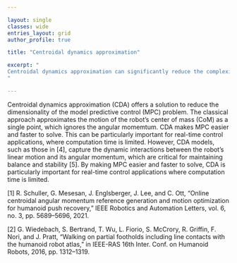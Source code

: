 ```yaml
---

layout: single 
classes: wide
entries_layout: grid
author_profile: true 

title: "Centroidal dynamics approximation"

excerpt: "
Centroidal dynamics approximation can significantly reduce the complexity of the model predictive control, enabling efficient computations for real-time predictive control.
"

---
```


Centroidal dynamics approximation (CDA) offers a solution to reduce the dimensionality of the model predictive control (MPC) problem. The classical approach approximates the motion of the robot’s center of mass (CoM) as a single point, which ignores the angular momemtum. CDA makes MPC easier and faster to solve. This can be particularly important for real-time control applications, where computation time is limited. However, CDA models, such as those in [4], capture the dynamic interactions between the robot’s linear motion and its angular momentum, which are critical for maintaining balance and stability [5]. By making MPC easier and faster to solve, CDA is particularly important for real-time control applications where computation time is limited.




[1] R. Schuller, G. Mesesan, J. Englsberger, J. Lee, and C. Ott, “Online centroidal angular momentum reference generation and motion optimization for humanoid push recovery,” IEEE Robotics and Automation Letters, vol. 6, no. 3, pp. 5689–5696, 2021. 

[2] G. Wiedebach, S. Bertrand, T. Wu, L. Fiorio, S. McCrory, R. Griffin, F. Nori, and J. Pratt, “Walking on partial footholds including line contacts with the humanoid robot atlas,” in IEEE-RAS 16th Inter. Conf. on Humanoid Robots, 2016, pp. 1312–1319. 


